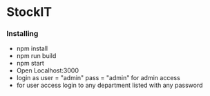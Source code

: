 # StockIT



### Installing

* npm install
* npm run build
* npm start
* Open Localhost:3000
* login as 
   user = "admin"
   pass = "admin" for admin access
* for user access login to any department listed with any password
```
